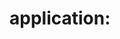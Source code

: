 # application:
[![<Ahmed>](https://circleci.com/<VCS>/<Ahmed>/<application>.gh?style=svg)](<https://app.circleci.com/pipelines/github/Ahmedabdalaah/application>)

